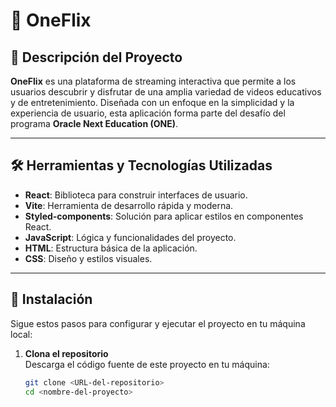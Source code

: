 # 🌟 OneFlix  

## 📖 Descripción del Proyecto  
**OneFlix** es una plataforma de streaming interactiva que permite a los usuarios descubrir y disfrutar de una amplia variedad de videos educativos y de entretenimiento. Diseñada con un enfoque en la simplicidad y la experiencia de usuario, esta aplicación forma parte del desafío del programa **Oracle Next Education (ONE)**.  

---

## 🛠️ Herramientas y Tecnologías Utilizadas  
- **React**: Biblioteca para construir interfaces de usuario.  
- **Vite**: Herramienta de desarrollo rápida y moderna.  
- **Styled-components**: Solución para aplicar estilos en componentes React.  
- **JavaScript**: Lógica y funcionalidades del proyecto.  
- **HTML**: Estructura básica de la aplicación.  
- **CSS**: Diseño y estilos visuales.  

---

## 🚀 Instalación  

Sigue estos pasos para configurar y ejecutar el proyecto en tu máquina local:  

1. **Clona el repositorio**  
   Descarga el código fuente de este proyecto en tu máquina:  
   ```bash  
   git clone <URL-del-repositorio>  
   cd <nombre-del-proyecto>  
